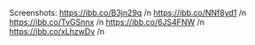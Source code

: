 
Screenshots:
https://ibb.co/B3jn29q /n
https://ibb.co/NNf8yd1 /n
https://ibb.co/TvGSnnx /n
https://ibb.co/6JS4FNW /n
https://ibb.co/xLhzwDv /n
